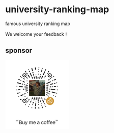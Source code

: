 # university-ranking-map
famous university ranking map

We welcome your feedback！

## sponsor

<img src="https://github.com/cunzaizhuyi/embed-page-extension/raw/main/coffee.jpg" width="200" height="215">
